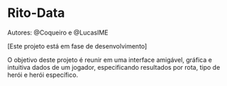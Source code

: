 # Rito-Data
Autores: @Coqueiro e @LucasIME

[Este projeto está em fase de desenvolvimento]

O objetivo deste projeto é reunir em uma interface amigável, gráfica e intuitiva dados de um jogador, especificando resultados por rota, tipo de herói e herói específico.

